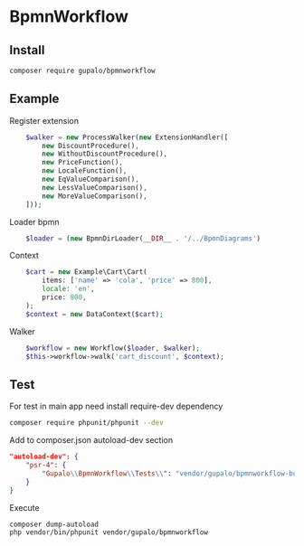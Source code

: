 BpmnWorkflow
===================

## Install

```bash
composer require gupalo/bpmnworkflow
```

## Example

Register extension
```php
    $walker = new ProcessWalker(new ExtensionHandler([
        new DiscountProcedure(),
        new WithoutDiscountProcedure(),
        new PriceFunction(),
        new LocaleFunction(),
        new EqValueComparison(),
        new LessValueComparison(),
        new MoreValueComparison(),
    ]));
```

Loader bpmn
```php
    $loader = (new BpmnDirLoader(__DIR__ . '/../BpmnDiagrams')
```

Context
```php
    $cart = new Example\Cart\Cart(
        items: ['name' => 'cola', 'price' => 800],
        locale: 'en',
        price: 800,
    );
    $context = new DataContext($cart);
```

Walker
```php
    $workflow = new Workflow($loader, $walker);
    $this->workflow->walk('cart_discount', $context);
```

## Test

For test in main app need install require-dev dependency

```bash
composer require phpunit/phpunit --dev
```

Add to composer.json autoload-dev section

```json
"autoload-dev": {
    "psr-4": {
        "Gupalo\\BpmnWorkflow\\Tests\\": "vendor/gupalo/bpmnworkflow-bundle/tests/"
    }
}
```

Execute

```bash
composer dump-autoload
php vendor/bin/phpunit vendor/gupalo/bpmnworkflow
```

